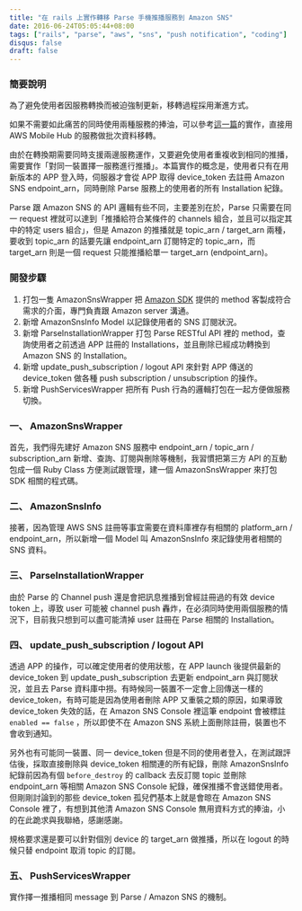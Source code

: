 ```yaml
---
title: "在 rails 上實作轉移 Parse 手機推播服務到 Amazon SNS"
date: 2016-06-24T05:05:44+08:00
tags: ["rails", "parse", "aws", "sns", "push notification", "coding"]
disqus: false
draft: false
---
```


### 簡要說明

為了避免使用者因服務轉換而被迫強制更新，移轉過程採用漸進方式。

如果不需要如此痛苦的同時使用兩種服務的捧油，可以參考[這一篇](https://mobile.awsblog.com/post/Tx3NE69QDHI7LJK/Migrating-from-Parse-Push-to-Amazon-SNS)的實作，直接用 AWS Mobile Hub 的服務做批次資料移轉。

由於在轉換期需要同時支援兩邊服務運作，又要避免使用者重複收到相同的推播，需要實作「對同一裝置擇一服務進行推播」。本篇實作的概念是，使用者只有在用新版本的 APP 登入時，伺服器才會從 APP 取得 device_token 去註冊 Amazon SNS endpoint_arn，同時刪除 Parse 服務上的使用者的所有 Installation 紀錄。

Parse 跟 Amazon SNS 的 API 邏輯有些不同，主要差別在於，Parse 只需要在同一 request 裡就可以達到「推播給符合某條件的 channels 組合，並且可以指定其中的特定 users 組合」，但是 Amazon 的推播就是 topic_arn / target_arn 兩種，要收到 topic_arn 的話要先讓 endpoint_arn 訂閱特定的 topic_arn，而 target_arn 則是一個 request 只能推播給單一 target_arn (endpoint_arn)。

### 開發步驟

1.  打包一隻 AmazonSnsWrapper 把 [Amazon SDK](http://docs.aws.amazon.com/sdkforruby/api/Aws/SNS.html) 提供的 method 客製成符合需求的介面，專門負責跟 Amazon server 溝通。
2.  新增 AmazonSnsInfo Model 以記錄使用者的 SNS 訂閱狀況。
3.  新增 ParseInstallationWrapper 打包 Parse RESTful API 裡的 method，查詢使用者之前透過 APP 註冊的 Installations，並且刪除已經成功轉換到 Amazon SNS 的 Installation。
4.  新增 update_push_subscription / logout API 來針對 APP 傳送的 device_token 做各種 push subscription / unsubscription 的操作。
5.  新增 PushServicesWrapper 把所有 Push 行為的邏輯打包在一起方便做服務切換。

### 一、 AmazonSnsWrapper

首先，我們得先建好 Amazon SNS 服務中 endpoint_arn / topic_arn / subscription_arn 新增、查詢、訂閱與刪除等機制，我習慣把第三方 API 的互動包成一個 Ruby Class 方便測試跟管理，建一個 AmazonSnsWrapper 來打包 SDK 相關的程式碼。

### 二、 AmazonSnsInfo

接著，因為管理 AWS SNS 註冊等事宜需要在資料庫裡存有相關的 platform_arn / endpoint_arn，所以新增一個 Model 叫 AmazonSnsInfo 來記錄使用者相關的 SNS 資料。

### 三、 ParseInstallationWrapper

由於 Parse 的 Channel push 還是會把訊息推播到曾經註冊過的有效 device token 上，導致 user 可能被 channel push 轟炸，在必須同時使用兩個服務的情況下，目前我只想到可以盡可能清掉 user 註冊在 Parse 相關的 Installation。

### 四、 update_push_subscription / logout API

透過 APP 的操作，可以確定使用者的使用狀態，在 APP launch 後提供最新的 device_token 到 update_push_subscription 去更新 endpoint_arn 與訂閱狀況，並且去 Parse 資料庫中撈。有時候同一裝置不一定會上回傳送一樣的 device_token，有時可能是因為使用者刪除 APP 又重裝之類的原因，如果導致 device_token 失效的話，在 Amazon SNS Console 裡這筆 endpoint 會被標註 `enabled == false` ，所以即使不在 Amazon SNS 系統上面刪除註冊，裝置也不會收到通知。

另外也有可能同一裝置、同一 device_token 但是不同的使用者登入，在測試跟評估後，採取直接刪除與 device_token 相關連的所有紀錄，刪除 AmazonSnsInfo 紀錄前因為有個 `before_destroy` 的 callback 去反訂閱 topic 並刪除 endpoint_arn 等相關 Amazon SNS Console 紀錄，確保推播不會送錯使用者。但剛剛討論到的那些 device_token 孤兒們基本上就是會晾在 Amazon SNS Console 裡了，有想到其他清 Amazon SNS Console 無用資料方式的捧油，小的在此跪求與我聯絡，感謝感謝。

規格要求還是要可以針對個別 device 的 target_arn 做推播，所以在 logout 的時候只替 endpoint 取消 topic 的訂閱。

### 五、 PushServicesWrapper

實作擇一推播相同 message 到 Parse / Amazon SNS 的機制。
